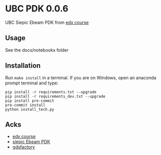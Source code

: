 # UBC PDK 0.0.6

UBC Siepic Ebeam PDK from [edx course](https://www.edx.org/course/silicon-photonics-design-fabrication-and-data-ana)

## Usage

See the docs/notebooks folder

## Installation

Run `make install` in a terminal. If you are on Windows, open an anaconda prompt terminal and type:

```
pip install -r requirements.txt --upgrade
pip install -r requirements_dev.txt --upgrade
pip install pre-commit
pre-commit install
python install_tech.py
```


## Acks

- [edx course](https://www.edx.org/course/silicon-photonics-design-fabrication-and-data-ana)
- [siepic Ebeam PDK](https://github.com/lukasc-ubc/SiEPIC_EBeam_PDK)
- [gdsfactory](https://gdsfactory.github.io/gdsfactory/)
